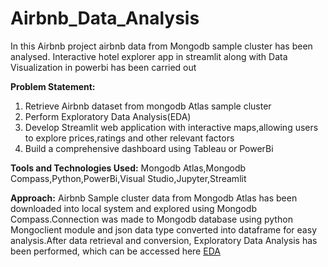 # Airbnb_Data_Analysis
In this Airbnb project airbnb data from Mongodb sample cluster  has been analysed. Interactive hotel explorer app in streamlit along with Data Visualization in powerbi has been carried out

**Problem Statement:**
1. Retrieve Airbnb dataset from mongodb Atlas sample cluster
2. Perform Exploratory Data Analysis(EDA)
3. Develop Streamlit web application with interactive maps,allowing users to explore prices,ratings and other relevant factors
4. Build a comprehensive dashboard using Tableau or PowerBi

**Tools and Technologies Used:**
Mongodb Atlas,Mongodb Compass,Python,PowerBi,Visual Studio,Jupyter,Streamlit

**Approach:**
Airbnb Sample cluster data from Mongodb Atlas has been downloaded into local system and explored using Mongodb Compass.Connection was made to Mongodb database using python Mongoclient module and json data type converted into dataframe for easy analysis.After data retrieval and conversion, Exploratory Data Analysis has been performed, which can be accessed here [EDA](https://github.com/KiruthikaParanthaman/Airbnb_Data_Analysis/blob/main/Airbnb%20Exploratory%20Data%20Analysis%20markdown.md)
